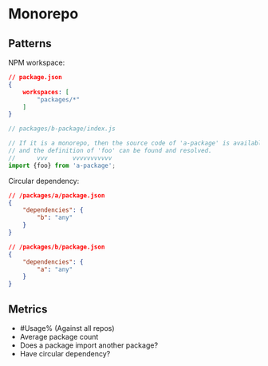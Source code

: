 # Monorepo

## Patterns

NPM workspace:

```json
// package.json
{
    workspaces: [
        "packages/*"
    ]
}
```

```js
// packages/b-package/index.js

// If it is a monorepo, then the source code of 'a-package' is available,
// and the definition of 'foo' can be found and resolved.
//      vvv       vvvvvvvvvvv
import {foo} from 'a-package';
```

<!-- TODO: Other monorepo package managers -->

Circular dependency:

```json
// /packages/a/package.json
{
    "dependencies": {
        "b": "any"
    }
}
```

```json
// /packages/b/package.json
{
    "dependencies": {
        "a": "any"
    }
}
```

## Metrics

* #Usage% (Against all repos)
* Average package count
* Does a package import another package?
* Have circular dependency?
